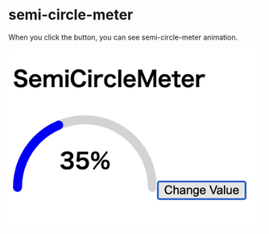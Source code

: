 # semi-circle-meter

When you click the button, you can see semi-circle-meter animation.

![demo](https://github.com/kagunyan25/semi-circle-meter/blob/main/src/images/demo.png?raw=true)
